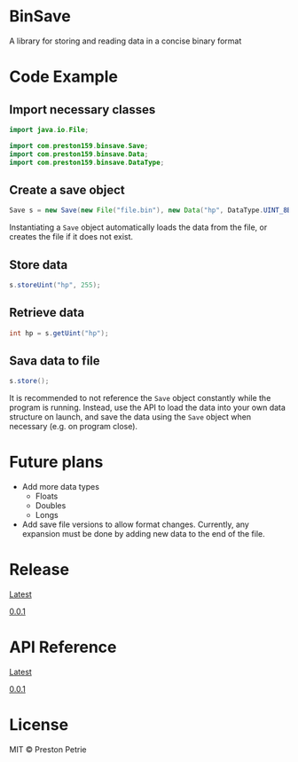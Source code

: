 # BinSave

A library for storing and reading data in a concise binary format

# Code Example

## Import necessary classes

```java
import java.io.File;

import com.preston159.binsave.Save;
import com.preston159.binsave.Data;
import com.preston159.binsave.DataType;
```

## Create a save object

```java
Save s = new Save(new File("file.bin"), new Data("hp", DataType.UINT_8BIT, 1));
```

Instantiating a `Save` object automatically loads the data from the file, or creates the file if it does not exist.

## Store data

```java
s.storeUint("hp", 255);
```

## Retrieve data

```java
int hp = s.getUint("hp");
```

## Sava data to file

```java
s.store();
```

It is recommended to not reference the `Save` object constantly while the program is running.  Instead, use the API to load the data into your own data structure on launch, and save the data using the `Save` object when necessary (e.g. on program close).

# Future plans

- Add more data types
  - Floats
  - Doubles
  - Longs
- Add save file versions to allow format changes. Currently, any expansion must be done by adding new data to the end of the file.

# Release

[Latest](./BinSave/Release/0.0.1.jar)

[0.0.1](./BinSave/Release/0.0.1.jar)

# API Reference

[Latest](http://preston159.com/docs/BinSave/0.0.1/)

[0.0.1](http://preston159.com/docs/BinSave/0.0.1/)

# License

MIT &copy; Preston Petrie

